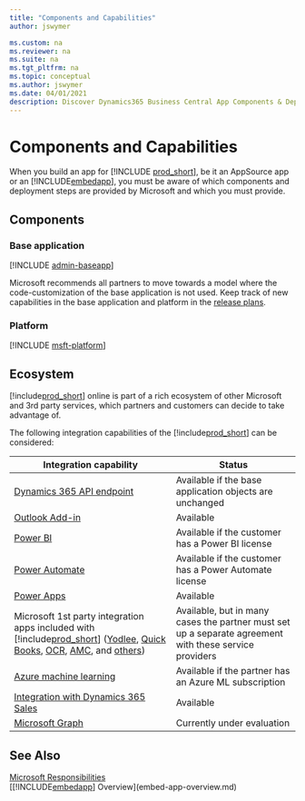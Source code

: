 ```yaml
---
title: "Components and Capabilities"
author: jswymer

ms.custom: na
ms.reviewer: na
ms.suite: na
ms.tgt_pltfrm: na
ms.topic: conceptual
ms.author: jswymer
ms.date: 04/01/2021
description: Discover Dynamics365 Business Central App Components & Deployment Steps: Microsoft's Base Application, Platform Updates, & Ecosystem Integrations.
---
```


# Components and Capabilities

When you build an app for [!INCLUDE [prod_short](../developer/includes/prod_short.md)], be it an AppSource app or an [!INCLUDE[embedapp](../developer/includes/embedapp.md)], you must be aware of which components and deployment steps are provided by Microsoft and which you must provide.

## Components

### Base application

[!INCLUDE [admin-baseapp](../developer/includes/admin-baseapp.md)]

Microsoft recommends all partners to move towards a model where the code-customization of the base application is not used. Keep track of new capabilities in the base application and platform in the [release plans](/dynamics365/release-plans/).  

### Platform

[!INCLUDE [msft-platform](../developer/includes/msft-platform.md)]

## Ecosystem

[!include[prod_short](../developer/includes/prod_short.md)] online is part of a rich ecosystem of other Microsoft and 3rd party services, which partners and customers can decide to take advantage of.  

The following integration capabilities of the [!include[prod_short](../developer/includes/prod_short.md)] can be considered:

|Integration capability  |Status  |
|------------------------|--------|
|[Dynamics 365 API endpoint](../developer/devenv-develop-connect-apps.md) |Available if the base application objects are unchanged |
|[Outlook Add-in](/dynamics365/business-central/admin-outlook) | Available  |
|[Power BI](/dynamics365/business-central/admin-powerbi) | Available if the customer has a Power BI license|
|[Power Automate](/dynamics365/business-central/across-how-use-financials-data-source-flow)| Available if the customer has a Power Automate license|
|[Power Apps](/dynamics365/business-central/across-how-use-financials-data-source-powerapps)| Available|
|Microsoft 1st party integration apps included with [!include[prod_short](../developer/includes/prod_short.md)] ([Yodlee](/dynamics365/business-central/ui-extensions-yodlee-bank-feeds), [Quick Books](/dynamics365/business-central/ui-extensions-quickbooks-payroll), [OCR](/dynamics365/business-central/across-how-use-ocr-pdf-images-files), [AMC](/dynamics365/business-central/ui-extensions-amc-banking), and [others](/dynamics365/business-central/ui-extensions))| Available, but in many cases the partner must set up a separate agreement with these service providers|
|[Azure machine learning](/azure/machine-learning/studio/)| Available if the partner has an Azure ML subscription|
|[Integration with Dynamics 365 Sales](/dynamics365/business-central/admin-how-to-set-up-a-dynamics-crm-connection)| Available|
|[Microsoft Graph](/graph/overview)  | Currently under evaluation        |

## See Also

[Microsoft Responsibilities](microsoft-responsibilities.md)  
[[!INCLUDE[embedapp](../developer/includes/embedapp.md)] Overview](embed-app-overview.md)  
